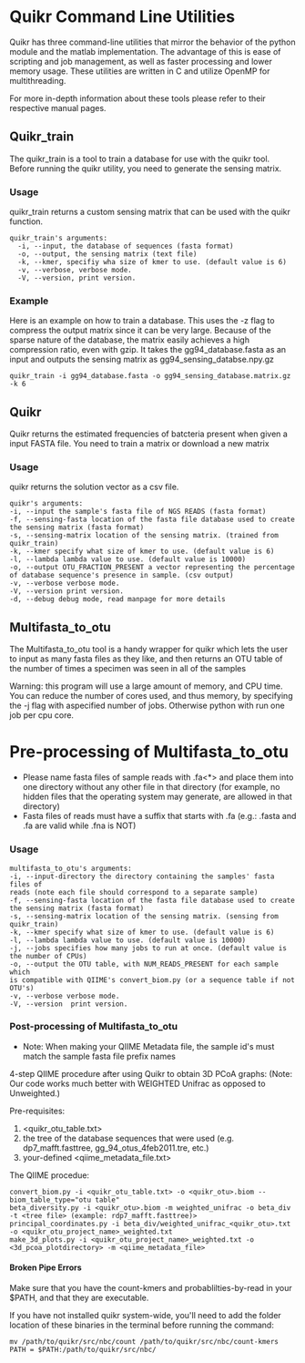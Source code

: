 # Quikr Command Line Utilities #
Quikr has three command-line utilities that mirror the behavior of the python
module and the matlab implementation. The advantage of this is ease of scripting
and job management, as well as faster processing and lower memory usage. These 
utilities are written in C and utilize OpenMP for multithreading.

For more in-depth information about these tools please refer to their
respective manual pages.

## Quikr\_train ##
The quikr\_train is a tool to train a database for use with the quikr tool.
Before running the quikr utility, you need to generate the sensing matrix.

### Usage ###
quikr\_train returns a custom sensing matrix that can be used with the quikr
function.

    quikr_train's arguments:
      -i, --input, the database of sequences (fasta format)
      -o, --output, the sensing matrix (text file)
      -k, --kmer, specifiy wha size of kmer to use. (default value is 6)
      -v, --verbose, verbose mode.
      -V, --version, print version.

### Example ###
Here is an example on how to train a database. This uses the -z flag to compress
the output matrix since it can be very large. Because of the sparse nature of
the database, the matrix easily achieves a high compression ratio, even with
gzip. It takes the gg94\_database.fasta as an input and outputs the sensing 
matrix as gg94\_sensing\_databse.npy.gz

    quikr_train -i gg94_database.fasta -o gg94_sensing_database.matrix.gz -k 6

## Quikr ##
Quikr returns the estimated frequencies of batcteria present when given a
input FASTA file. You need to train a matrix or download a new matrix 

### Usage ###
quikr returns the solution vector as a csv file.

    quikr's arguments:
    -i, --input the sample's fasta file of NGS READS (fasta format)
    -f, --sensing-fasta location of the fasta file database used to create the sensing matrix (fasta format)
    -s, --sensing-matrix location of the sensing matrix. (trained from quikr_train)
    -k, --kmer specify what size of kmer to use. (default value is 6)
    -l, --lambda lambda value to use. (default value is 10000)
    -o, --output OTU_FRACTION_PRESENT a vector representing the percentage of database sequence's presence in sample. (csv output)
    -v, --verbose verbose mode.
    -V, --version print version.
    -d, --debug debug mode, read manpage for more details

## Multifasta\_to\_otu ##
The Multifasta\_to\_otu tool is a handy wrapper for quikr which lets the user
to input as many fasta files as they like, and then returns an OTU table of the
number of times a specimen was seen in all of the samples 

Warning: this program will use a large amount of memory, and CPU time. You can
reduce the number of cores used, and thus memory, by specifying the -j flag
with aspecified number of jobs. Otherwise python with run one job per cpu core.

# Pre-processing of Multifasta\_to\_otu  #

* Please name fasta files of sample reads with <sample id>.fa<*> and place them
  into one directory without any other file in that directory (for example, no
  hidden files that the operating system may generate, are allowed in that
  directory)
* Fasta files of reads must have a suffix that starts with .fa (e.g.: .fasta and
  .fa are valid while .fna is NOT)

### Usage ###

    multifasta_to_otu's arguments:
    -i, --input-directory the directory containing the samples' fasta files of 
    reads (note each file should correspond to a separate sample)
    -f, --sensing-fasta location of the fasta file database used to create the sensing matrix (fasta format)
    -s, --sensing-matrix location of the sensing matrix. (sensing from quikr_train)
    -k, --kmer specify what size of kmer to use. (default value is 6)
    -l, --lambda lambda value to use. (default value is 10000)
    -j, --jobs specifies how many jobs to run at once. (default value is the number of CPUs)
    -o, --output the OTU table, with NUM_READS_PRESENT for each sample which 
    is compatible with QIIME's convert_biom.py (or a sequence table if not OTU's)
    -v, --verbose verbose mode.
    -V, --version  print version.

### Post-processing of Multifasta\_to\_otu  ###

* Note: When making your QIIME Metadata file, the sample id's must match the
  sample fasta file prefix names

4-step QIIME procedure after using Quikr to obtain 3D PCoA graphs:
(Note: Our code works much better with WEIGHTED Unifrac as opposed to
Unweighted.)

Pre-requisites:
1. <quikr_otu_table.txt>
2. the tree of the database sequences that were used (e.g.  dp7\_mafft.fasttree,
   gg\_94\_otus\_4feb2011.tre, etc.)
3. your-defined <qiime_metadata_file.txt>

The QIIME procedue:

    convert_biom.py -i <quikr_otu_table.txt> -o <quikr_otu>.biom --biom_table_type="otu table"
    beta_diversity.py -i <quikr_otu>.biom -m weighted_unifrac -o beta_div -t <tree file> (example: rdp7_mafft.fasttree)>
    principal_coordinates.py -i beta_div/weighted_unifrac_<quikr_otu>.txt -o <quikr_otu_project_name>_weighted.txt
    make_3d_plots.py -i <quikr_otu_project_name>_weighted.txt -o <3d_pcoa_plotdirectory> -m <qiime_metadata_file>


#### Broken Pipe Errors ####
Make sure that you have the count-kmers and probablilties-by-read in your
$PATH, and that they are executable. 

If you have not installed quikr system-wide, you'll need to add the folder
location of these binaries in the terminal before running the command:
 
    mv /path/to/quikr/src/nbc/count /path/to/quikr/src/nbc/count-kmers
    PATH = $PATH:/path/to/quikr/src/nbc/
